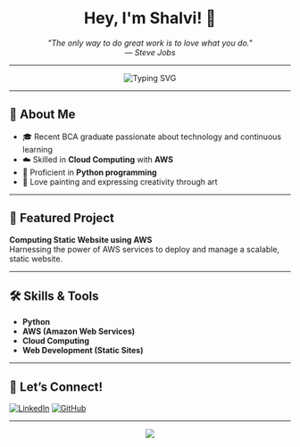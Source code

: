 <!-- Standout Professional GitHub Profile README for shalviiiii -->

<h1 align="center">Hey, I'm Shalvi! 👋</h1>

<p align="center"><i>
  "The only way to do great work is to love what you do." <br>
  — Steve Jobs
</i></p>

---

<p align="center">
  <img src="https://readme-typing-svg.demolab.com?font=Fira+Code&weight=500&pause=1000&color=0078D4&center=true&vCenter=true&width=435&lines=BCA+Graduate;Python+Programmer;AWS+Cloud+Enthusiast" alt="Typing SVG" />
</p>

---

## 🌟 About Me

- 🎓 Recent BCA graduate passionate about technology and continuous learning
- ☁️ Skilled in **Cloud Computing** with **AWS**
- 🐍 Proficient in **Python programming**
- 🎨 Love painting and expressing creativity through art

---

## 🚀 Featured Project

**Computing Static Website using AWS**  
Harnessing the power of AWS services to deploy and manage a scalable, static website.

---

## 🛠️ Skills & Tools

- **Python**
- **AWS (Amazon Web Services)**
- **Cloud Computing**
- **Web Development (Static Sites)**

---

## 🎯 Let’s Connect!

[![LinkedIn](https://img.shields.io/badge/LinkedIn-0A66C2?style=for-the-badge&logo=linkedin&logoColor=white)](https://www.linkedin.com/in/savi795/)
[![GitHub](https://img.shields.io/badge/GitHub-181717?style=for-the-badge&logo=github&logoColor=white)](https://github.com/shalviiiii)

---

<p align="center">
  <img src="https://capsule-render.vercel.app/api?type=wave&color=auto&height=90&section=footer"/>
</p>
